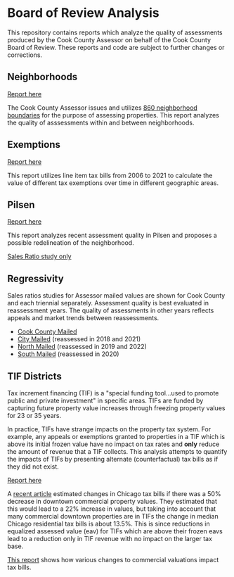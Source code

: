 # Board of Review Analysis

This repository contains reports which analyze the quality of assessments produced by the Cook County Assessor on behalf of the Cook County Board of Review. These reports and code are subject to further changes or corrections.

## Neighborhoods

[Report here](reports/neighborhoods_analysis.html)

The Cook County Assessor issues and utilizes [860 neighborhood boundaries](https://datacatalog.cookcountyil.gov/Property-Taxation/Assessor-Neighborhood-Boundaries/pcdw-pxtg) for the purpose of assessing properties. This report analyzes the quality of asssessments within and between neighborhoods.

## Exemptions

[Report here](reports/exemptions_analysis.html)

This report utilizes line item tax bills from 2006 to 2021 to calculate the value of different tax exemptions over time in different geographic areas.
 
## Pilsen

[Report here](reports/pilsen_analysis.html)

This report analyzes recent assessment quality in Pilsen and proposes a possible redelineation of the neighborhood.

[Sales Ratio study only](reports/77141.html)

## Regressivity

Sales ratios studies for Assessor mailed values are shown for Cook County and each triennial separately. Assessment quality is best evaluated in reassessment years. The quality of assessments in other years reflects appeals and market trends between reassessments.

- [Cook County Mailed](reports/county.html)
- [City Mailed](reports/city_tri.html) (reassessed in 2018 and 2021)
- [North Mailed](reports/north_tri.html) (reassessed in 2019 and 2022)
- [South Mailed](reports/south_tri.html) (reassessed in 2020)

## TIF Districts

Tax increment financing (TIF) is a "special funding tool...used to promote public and private investment" in specific areas. TIFs are funded by capturing future property value increases through freezing property values for 23 or 35 years. 

In practice, TIFs have strange impacts on the property tax system. For example, any appeals or exemptions granted to properties in a TIF which is above its initial frozen value have no impact on tax rates and **only** reduce the amount of revenue that a TIF collects. This analysis attempts to quantify the impacts of TIFs by presenting alternate (counterfactual) tax bills as if they did not exist.

[Report here](reports/tif_analysis.html)


A [recent article](https://wirepoints.org/chicagos-commercial-doom-loop-could-result-in-a-property-tax-hike-on-homeowners-as-large-as-22-wirepoints/) estimated changes in Chicago tax bills if there was a 50% decrease in downtown commercial property values. They estimated that this would lead to a 22% increase in values, but taking into account that many commercial downtown properties are in TIFs the change in median Chicago residential tax bills is about 13.5%. This is since reductions in equalized assessed value (eav) for TIFs which are above their frozen eavs lead to a reduction only in TIF revenue with no impact on the larger tax base.

[This report](reports/tifs_and_commercial.html) shows how various changes to commercial valuations impact tax bills.
